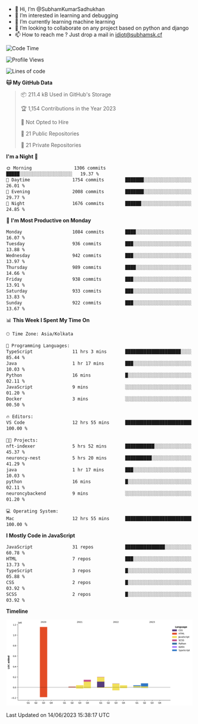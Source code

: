 - 👋 Hi, I’m @SubhamKumarSadhukhan
- 👀 I’m interested in learning and debugging
- 🌱 I’m currently learning machine learning
- 💞️ I’m looking to collaborate on any project based on python and django
- 📫 How to reach me ?
      Just drop a mail in idiot@subhamsk.cf

<!---
SubhamKumarSadhukhan/SubhamKumarSadhukhan is a ✨ special ✨ repository because its `README.md` (this file) appears on your GitHub profile.
You can click the Preview link to take a look at your changes.
--->


<!--START_SECTION:waka-->
![Code Time](http://img.shields.io/badge/Code%20Time-1%2C229%20hrs%208%20mins-blue)

![Profile Views](http://img.shields.io/badge/Profile%20Views-4-blue)

![Lines of code](https://img.shields.io/badge/From%20Hello%20World%20I%27ve%20Written-1.8%20million%20lines%20of%20code-blue)

**🐱 My GitHub Data** 

> 📦 211.4 kB Used in GitHub's Storage 
 > 
> 🏆 1,154 Contributions in the Year 2023
 > 
> 🚫 Not Opted to Hire
 > 
> 📜 21 Public Repositories 
 > 
> 🔑 21 Private Repositories 
 > 
**I'm a Night 🦉** 

```text
🌞 Morning                1306 commits        █████░░░░░░░░░░░░░░░░░░░░   19.37 % 
🌆 Daytime                1754 commits        ███████░░░░░░░░░░░░░░░░░░   26.01 % 
🌃 Evening                2008 commits        ███████░░░░░░░░░░░░░░░░░░   29.77 % 
🌙 Night                  1676 commits        ██████░░░░░░░░░░░░░░░░░░░   24.85 % 
```
📅 **I'm Most Productive on Monday** 

```text
Monday                   1084 commits        ████░░░░░░░░░░░░░░░░░░░░░   16.07 % 
Tuesday                  936 commits         ███░░░░░░░░░░░░░░░░░░░░░░   13.88 % 
Wednesday                942 commits         ███░░░░░░░░░░░░░░░░░░░░░░   13.97 % 
Thursday                 989 commits         ████░░░░░░░░░░░░░░░░░░░░░   14.66 % 
Friday                   938 commits         ███░░░░░░░░░░░░░░░░░░░░░░   13.91 % 
Saturday                 933 commits         ███░░░░░░░░░░░░░░░░░░░░░░   13.83 % 
Sunday                   922 commits         ███░░░░░░░░░░░░░░░░░░░░░░   13.67 % 
```


📊 **This Week I Spent My Time On** 

```text
🕑︎ Time Zone: Asia/Kolkata

💬 Programming Languages: 
TypeScript               11 hrs 3 mins       █████████████████████░░░░   85.44 % 
Java                     1 hr 17 mins        ███░░░░░░░░░░░░░░░░░░░░░░   10.03 % 
Python                   16 mins             █░░░░░░░░░░░░░░░░░░░░░░░░   02.11 % 
JavaScript               9 mins              ░░░░░░░░░░░░░░░░░░░░░░░░░   01.20 % 
Docker                   3 mins              ░░░░░░░░░░░░░░░░░░░░░░░░░   00.50 % 

🔥 Editors: 
VS Code                  12 hrs 55 mins      █████████████████████████   100.00 % 

🐱‍💻 Projects: 
nft-indexer              5 hrs 52 mins       ███████████░░░░░░░░░░░░░░   45.37 % 
neuroncy-nest            5 hrs 20 mins       ██████████░░░░░░░░░░░░░░░   41.29 % 
java                     1 hr 17 mins        ███░░░░░░░░░░░░░░░░░░░░░░   10.03 % 
python                   16 mins             █░░░░░░░░░░░░░░░░░░░░░░░░   02.11 % 
neuroncybackend          9 mins              ░░░░░░░░░░░░░░░░░░░░░░░░░   01.20 % 

💻 Operating System: 
Mac                      12 hrs 55 mins      █████████████████████████   100.00 % 
```

**I Mostly Code in JavaScript** 

```text
JavaScript               31 repos            ███████████████░░░░░░░░░░   60.78 % 
HTML                     7 repos             ███░░░░░░░░░░░░░░░░░░░░░░   13.73 % 
TypeScript               3 repos             █░░░░░░░░░░░░░░░░░░░░░░░░   05.88 % 
CSS                      2 repos             █░░░░░░░░░░░░░░░░░░░░░░░░   03.92 % 
SCSS                     2 repos             █░░░░░░░░░░░░░░░░░░░░░░░░   03.92 % 
```



**Timeline**

![Lines of Code chart](https://raw.githubusercontent.com/SubhamKumarSadhukhan/SubhamKumarSadhukhan/main/assets/bar_graph.png)


 Last Updated on 14/06/2023 15:38:17 UTC
<!--END_SECTION:waka-->
